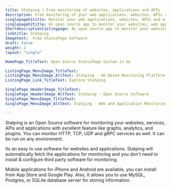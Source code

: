 ```yaml
---
title: Statping | Free monitoring of websites, applications and APIs
description: Free monitoring of your web applications, websites, APIs and microservices for minimizing downtime and outages. Send notifications to multiple channels.
singlepageh1title: Monitor your web applications, websites, APIs and microservices
singlepageh2title: An open source app to monitor your websites, web applications, Services, APIs. Sends downtime and uptime notifications on multiple channels.
Shortdescriptionlistingpage: An open source app to monitor your websites, web applications, Services, APIs. Sends downtime and uptime notifications on multiple channels.
linktitle: Statping
Imagetext:  Free StatusPage Software 
draft: false
weight: 2
layout: "single"

HomePage_TitleText: Open Source StatusPage System in Go

ListingPage_MenuImage_TitleText: 
ListingPage_MenuImage_AltText: Statping - GO Based Monitoring Platform
ListingPage_Link_TitleText: Explore Statping

SinglePage_HeaderImage_TitleText: 
SinglePage_HeaderImage_AltText: Statping - Open Source Software
SinglePage_MenuImage_TitleText: 
SinglePage_MenuImage_AltText: Statping - Web and Application Monitoring Platform

---
```


Statping is an Open Source software for monitoring your websites, services, APIs and applications with excellent feature like graphs, analytics, and plugins. You can monitor HTTP, TCP, UDP and gRPC services as well. It can be run on any environment.

Its an easy to use software for websites and applications. Statping will automatically fetch the applications for monitoring and you don't need to install &amp; configure third party software for monitoring.

Mobile applications for iPhone and Android are available, you can install from App Store and Google Play. Also, It allows you to use MySQL, Postgres, or SQLite database server for storing information.